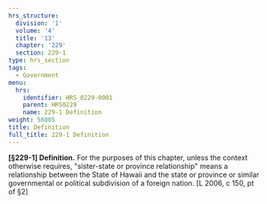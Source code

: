 ```yaml
---
hrs_structure:
  division: '1'
  volume: '4'
  title: '13'
  chapter: '229'
  section: 229-1
type: hrs_section
tags:
  - Government
menu:
  hrs:
    identifier: HRS_0229-0001
    parent: HRS0229
    name: 229-1 Definition
weight: 56005
title: Definition
full_title: 229-1 Definition
---
```

**[§229-1] Definition.** For the purposes of this chapter, unless the context otherwise requires, "sister-state or province relationship" means a relationship between the State of Hawaii and the state or province or similar governmental or political subdivision of a foreign nation. [L 2006, c 150, pt of §2]